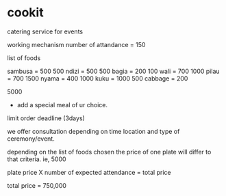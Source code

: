 # cookit
catering service for events

working mechanism
number of attandance = 150

list of foods

sambusa = 500 500
ndizi = 500 500
bagia = 200 100
wali = 700 1000
pilau = 700 1500
nyama = 400 1000
kuku = 1000 500
cabbage = 200

5000

+ add a special meal of ur choice.

limit order deadline (3days)

we offer consultation depending on time location and type of ceremony/event.

depending on the list of foods chosen the price of one plate will differ to that criteria. ie, 5000

plate price X number of expected attendance = total price

total price = 750,000
